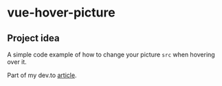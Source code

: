 # vue-hover-picture

## Project idea

A simple code example of how to change your picture `src` when hovering over it.

Part of my dev.to [article](https://dev.to/chadriae/change-picture-on-hover-with-vue-25lb).
